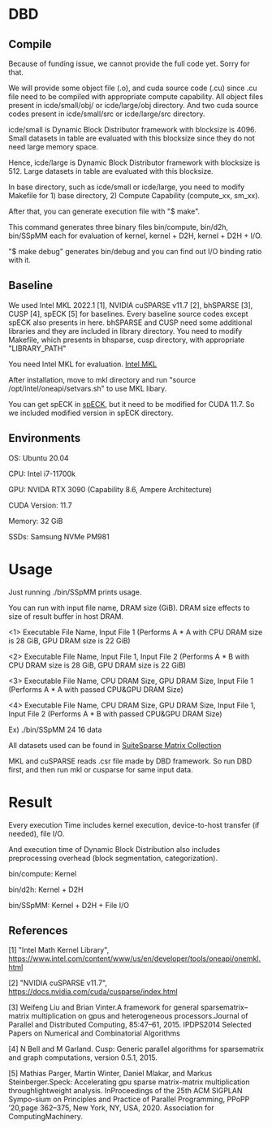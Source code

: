 # DBD

## Compile
Because of funding issue, we cannot provide the full code yet. Sorry for that.

We will provide some object file (.o), and cuda source code (.cu) since .cu file need to be compiled with appropriate compute capability.
All object files present in icde/small/obj/ or icde/large/obj directory.
And two cuda source codes present in icde/small/src or icde/large/src directory.

icde/small is Dynamic Block Distributor framework with blocksize is 4096.
Small datasets in table are evaluated with this blocksize since they do not need large memory space.

Hence, icde/large is Dynamic Block Distributor framework with blocksize is 512.
Large datasets in table are evaluated with this blocksize.


In base directory, such as icde/small or icde/large, you need to modify Makefile for 1) base directory, 2) Compute Capability (compute_xx, sm_xx).

After that, you can generate execution file with "$ make".

This command generates three binary files bin/compute, bin/d2h, bin/SSpMM each for evaluation of kernel, kernel + D2H, kernel + D2H + I/O.

"$ make debug" generates bin/debug and you can find out I/O binding ratio with it.

## Baseline
We used Intel MKL 2022.1 [1], NVIDIA cuSPARSE v11.7 [2], bhSPARSE [3], CUSP [4], spECK [5] for baselines.
Every baseline source codes except spECK also presents in here.
bhSPARSE and CUSP need some additional libraries and they are included in library directory.
You need to modify Makefile, which presents in bhsparse, cusp directory, with appropriate "LIBRARY_PATH"

You need Intel MKL for evaluation.
[Intel MKL](https://www.intel.com/content/www/us/en/developer/tools/oneapi/onemkl-download.html)

After installation, move to mkl directory and run "source /opt/intel/oneapi/setvars.sh" to use MKL libary.

You can get spECK in [spECK](https://github.com/GPUPeople/spECK), but it need to be modified for CUDA 11.7. So we included modified version in spECK directory.

## Environments
OS: Ubuntu 20.04

CPU: Intel i7-11700k

GPU: NVIDA RTX 3090 (Capability 8.6, Ampere Architecture)

CUDA Version: 11.7

Memory: 32 GiB

SSDs: Samsung NVMe PM981


# Usage

Just running ./bin/SSpMM prints usage.

You can run with input file name, DRAM size (GiB). DRAM size effects to size of result buffer in host DRAM.

<1> Executable File Name, Input File 1  (Performs A * A with CPU DRAM size is 28 GiB, GPU DRAM size is 22 GiB)

<2> Executable File Name, Input File 1, Input File 2 (Performs A * B with CPU DRAM size is 28 GiB, GPU DRAM size is 22 GiB)

<3> Executable File Name, CPU DRAM Size, GPU DRAM Size, Input File 1 (Performs A * A with passed CPU&GPU DRAM Size)

<4> Executable File Name, CPU DRAM Size, GPU DRAM Size, Input File 1, Input File 2 (Performs A * B with passed CPU&GPU DRAM Size)

Ex) ./bin/SSpMM 24 16 data

All datasets used can be found in [SuiteSparse Matrix Collection](https://sparse.tamu.edu/)

MKL and cuSPARSE reads .csr file made by DBD framework. So run DBD first, and then run mkl or cusparse for same input data.

# Result
Every execution Time includes kernel execution, device-to-host transfer (if needed), file I/O.

And execution time of Dynamic Block Distribution also includes preprocessing overhead (block segmentation, categorization).

bin/compute: Kernel

bin/d2h: Kernel + D2H

bin/SSpMM: Kernel + D2H + File I/O

## References
[1] "Intel Math Kernel Library", https://www.intel.com/content/www/us/en/developer/tools/oneapi/onemkl.html

[2] "NVIDIA cuSPARSE v11.7", https://docs.nvidia.com/cuda/cusparse/index.html

[3] Weifeng   Liu   and   Brian   Vinter.A   framework   for   general   sparsematrix–matrix  multiplication  on  gpus  and  heterogeneous  processors.Journal of Parallel and Distributed Computing, 85:47–61, 2015. IPDPS2014 Selected Papers on Numerical and Combinatorial Algorithms

[4] N  Bell  and  M  Garland.   Cusp:  Generic  parallel  algorithms  for  sparsematrix and graph computations, version 0.5.1, 2015.

[5] Mathias Parger, Martin Winter, Daniel Mlakar, and Markus Steinberger.Speck:  Accelerating  gpu  sparse  matrix-matrix  multiplication  throughlightweight analysis. InProceedings of the 25th ACM SIGPLAN Sympo-sium on Principles and Practice of Parallel Programming, PPoPP ’20,page 362–375, New York, NY, USA, 2020. Association for ComputingMachinery.
